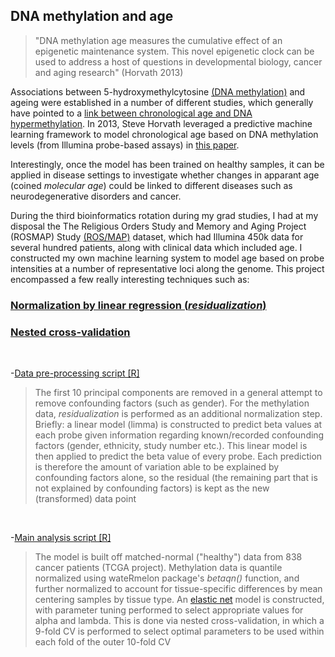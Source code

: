 ## DNA methylation and age

> "DNA methylation age measures the cumulative effect of an epigenetic maintenance system. This novel epigenetic clock can be used to address a host of questions in developmental biology, cancer and aging research" (Horvath 2013)

Associations between 5-hydroxymethylcytosine [(DNA methylation)](https://en.wikipedia.org/wiki/5-Hydroxymethylcytosine) and ageing were established in a number of different studies, which generally have pointed to a [link between chronological age and DNA hypermethylation](https://bmcbiol.biomedcentral.com/articles/10.1186/s12915-015-0118-4). In 2013, Steve Horvath leveraged a predictive machine learning framework to model chronological age based on DNA methylation levels (from Illumina probe-based assays) in [this paper](https://www.ncbi.nlm.nih.gov/pubmed/24138928).

Interestingly, once the model has been trained on healthy samples, it can be applied in disease settings to investigate whether changes in apparant age (coined *molecular age*) could be linked to different diseases such as neurodegenerative disorders and cancer.

During the third bioinformatics rotation during my grad studies, I had at my disposal the The Religious Orders Study and Memory and Aging Project (ROSMAP) Study [(ROS/MAP)](https://www.synapse.org/#!Synapse:syn3219045) dataset, which had Illumina 450k data for several hundred patients, along with clinical data which included age. I constructed my own machine learning system to model age based on probe intensities at a number of representative loci along the genome. This project encompassed a few really interesting techniques such as:

### [Normalization by linear regression (*residualization*)](https://github.com/jtopham/jtopham_dev/blob/master/projects/DNAmethylation_age/AD_DF_construction_PCA_residuals.R#L63-L68)

### [Nested cross-validation](https://github.com/jtopham/jtopham_dev/blob/master/projects/DNAmethylation_age/Mage_model.R#L423-L441)

<br>

-[Data pre-processing script [R]](https://github.com/jtopham/jtopham_dev/blob/master/projects/DNAmethylation_age/AD_DF_construction_PCA_residuals.R)

> The first 10 principal components are removed in a general attempt to remove confounding factors (such 
> as gender). For the methylation data, *residualization* is performed as an additional normalization 
> step. Briefly: a linear model (limma) is constructed to predict beta values at each probe given 
> information regarding known/recorded confounding factors (gender, ethnicity, study number etc.).
> This linear model is then applied to predict the beta value of every probe. Each prediction is
> therefore the amount of variation able to be explained by confounding factors alone, so the 
> residual (the remaining part that is not explained by confounding factors) is kept as the new
> (transformed) data point

<br>

-[Main analysis script [R]](https://github.com/jtopham/jtopham_dev/blob/master/projects/DNAmethylation_age/Mage_model.R)

> The model is built off matched-normal ("healthy") data from 838 cancer patients (TCGA project).
> Methylation data is quantile normalized using wateRmelon package's *betaqn()* function, and
> further normalized to account for tissue-specific differences by mean centering samples by
> tissue type. An [elastic net](https://en.wikipedia.org/wiki/Elastic_net_regularization) model is
> constructed, with parameter tuning performed to select appropriate values for alpha and lambda.
> This is done via nested cross-validation, in which a 9-fold CV is performed to select optimal
> parameters to be used within each fold of the outer 10-fold CV 


